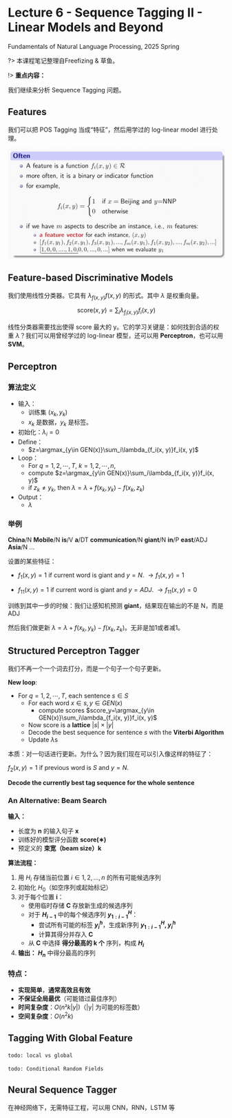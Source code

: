 # Lecture 6 - Sequence Tagging II - Linear Models and Beyond
Fundamentals of Natural Language Processing, 2025 Spring

?> 本课程笔记整理自Freefizing & 草鱼。

!> **重点内容：** 

我们继续来分析 Sequence Tagging 问题。

## Features
我们可以把 POS Tagging 当成“特征”，然后用学过的 log-linear model 进行处理。

![alt text](image-32.png ':size=70%')

## Feature-based Discriminative Models
我们使用线性分类器。它具有 $\lambda_{f(x, y)}f(x, y)$ 的形式。其中 $\lambda$ 是权重向量。

$$
\text{score}(x, y) = \sum_{i}\lambda_{f_i(x, y)}f_i(x, y)
$$

线性分类器需要找出使得 score 最大的 y。它的学习关键是：如何找到合适的权重 $\lambda$？我们可以用曾经学过的 log-linear 模型，还可以用 **Perceptron**，也可以用 **SVM**。

## Perceptron
### 算法定义
- 输入：
  - 训练集 $(x_k, y_k)$
  - $x_k$ 是数据，$y_k$ 是标签。
- 初始化：$\lambda_i = 0$
- Define：
  - $z=\argmax_{y\in GEN(x)}\sum_i\lambda_{f_i(x, y)}f_i(x, y)$
- Loop：
  - For $q = 1, 2, \cdots, T$, $k = 1, 2, \cdots, n$, 
  - compute $z=\argmax_{y\in GEN(x)}\sum_i\lambda_{f_i(x, y)}f_i(x, y)$
  - if $z_k \neq y_k$, then $\lambda = \lambda + f(x_k, y_k) - f(x_k, z_k)$
- Output：
  - $\lambda$

### 举例
**China**/N **Mobile**/N **is**/V **a**/DT **communication**/N
**giant**/N **in**/P **east**/ADJ **Asia**/N ...

设置的某些特征：
- $f_1(x, y) = 1$ if current word is giant and $y = N$. $\to f_1(x, y) = 1$

- $f_{11}(x, y) = 1$ if current word is giant and $y = ADJ$. $\to f_{11}(x, y) = 0$

训练到其中一步的时候：我们让感知机预测 **giant**，结果现在输出的不是 N，而是 ADJ

然后我们做更新 $\lambda = \lambda + f(x_k, y_k) - f(x_k, z_k)$。无非是加1或者减1。

## Structured Perceptron Tagger
我们不再一个一个词去打分，而是一个句子一个句子更新。

**New loop**:
- For $q = 1, 2, \cdots, T$, each sentence $s \in S$
  - For each word $x \in s, y \in GEN(x)$
    - compute scores $score_y=\argmax_{y\in GEN(x)}\sum_i\lambda_{f_i(x, y)}f_i(x, y)$
  - Now score is a **lattice** $|s| \times |y|$
  - Decode the best sequence for sentence $s$ with the **Viterbi Algorithm**
  - Update $\lambda$s

本质：对一句话进行更新。为什么？因为我们现在可以引入像这样的特征了：

$f_2(x, y) = 1$ if previous word is $S$ and $y = N$.

**Decode the currently best tag sequence for the whole
sentence**

### An Alternative: Beam Search

**输入：**  
- 长度为 **n** 的输入句子 **x**  
- 训练好的模型评分函数 **score(∗)**  
- 预定义的 **束宽（beam size）k**  

**算法流程：**  
1. 用 $H_i$ 存储当前位置 $i \in {1, 2, ..., n}$ 的所有可能候选序列  
2. 初始化 $H_0$（如空序列或起始标记）  
3. 对于每个位置 **i**：  
   - 使用临时存储 **C** 存放新生成的候选序列  
   - 对于 **$H_{i−1}$** 中的每个候选序列 **$y^H_{1:i−1}$**：  
     - 尝试所有可能的标签 **$y^h_i$**，生成新序列 **$y^H_{1:i−1}, y^h_i$**  
     - 计算其得分并存入 **C**  
   - 从 **C** 中选择 **得分最高的 k 个** 序列，构成 **$H_i$**  
4. **输出：** **$H_n$** 中得分最高的序列  

### **特点：**  
- **实现简单**，**通常高效且有效**  
- **不保证全局最优**（可能错过最佳序列）  
- **时间复杂度**：$O(n²k|y|)$（|y| 为可能的标签数）  
- **空间复杂度**：$O(n^2k)$

## Tagging With Global Feature

`todo: local vs global`

`todo: Conditional Random Fields`

## Neural Sequence Tagger
在神经网络下，无需特征工程，可以用 CNN，RNN，LSTM 等

